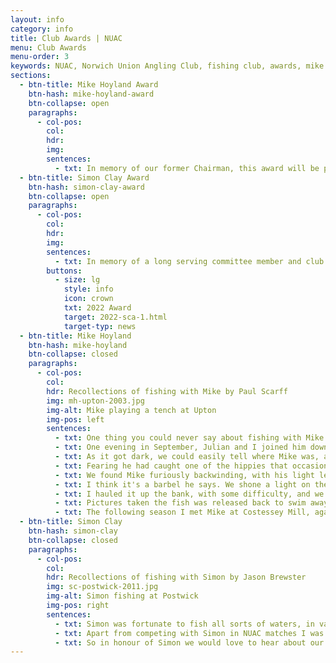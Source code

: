 ```yaml
---
layout: info
category: info
title: Club Awards | NUAC
menu: Club Awards
menu-order: 3
keywords: NUAC, Norwich Union Angling Club, fishing club, awards, mike hoyland, michael hoyland, simon clay
sections:
  - btn-title: Mike Hoyland Award
    btn-hash: mike-hoyland-award
    btn-collapse: open
    paragraphs:
      - col-pos:
        col:
        hdr:
        img:
        sentences:
          - txt: In memory of our former Chairman, this award will be presented for the Most Unexpected Carp Capture in a season and nominees must have been fishing for another species or general fishing (to better understand this classification please read the section about Mike below). In many ways the story will be as important as the capture. Please send your nominations to the <a href="mailto:secretary@nuac.org.uk">Secretary</a>, winner(s) will be announced at the next AGM.
  - btn-title: Simon Clay Award
    btn-hash: simon-clay-award
    btn-collapse: open
    paragraphs:
      - col-pos:
        col:
        hdr:
        img:
        sentences:
          - txt: In memory of a long serving committee member and club stalwart, this award is for the best Broads catch or the best non-carp specimen from a NUAC water. Again, the story of the day is of great interest. Please send your nominations to the <a href="mailto:secretary@nuac.org.uk">Secretary</a>, winner(s) will be announced at the next AGM.
        buttons:
          - size: lg
            style: info
            icon: crown
            txt: 2022 Award
            target: 2022-sca-1.html
            target-typ: news
  - btn-title: Mike Hoyland
    btn-hash: mike-hoyland
    btn-collapse: closed
    paragraphs:
      - col-pos:
        col:
        hdr: Recollections of fishing with Mike by Paul Scarff
        img: mh-upton-2003.jpg
        img-alt: Mike playing a tench at Upton
        img-pos: left
        sentences:
          - txt: One thing you could never say about fishing with Mike was that it was dull. He was the best company, and during times when bites were thin on the ground, his stories from his youth kept you royally entertained, as did his antics if any "wildlife" came near (especially cows!). He also had the inane ability to pull in specimen carp when least expected, especially from rivers.
          - txt: One evening in September, Julian and I joined him down on the "A" stretch of the Wensum looking to fish into dark, after some of the large chub we had heard of. We hadn’t had the stretch long, and wondered if any of the barbel being caught just upstream might stray into our part of the river.
          - txt: As it got dark, we could easily tell where Mike was, as every few minutes a very bright spotlight appeared out of the darkness, in reaction to something rustling in the undergrowth. Suddenly we heard the swish as he struck, followed by "Oh Shit! – help".
          - txt: Fearing he had caught one of the hippies that occasionally processed along the far bank, with drums and bells (it's unbelievable what you see when quietly fishing), we ran to see what the problem was.
          - txt: We found Mike furiously backwinding, with his light leger rod bent double, and the line disappearing downstream.
          - txt: I think it's a barbel he says. We shone a light on the water and saw a fish of some size attached to his line, but too far away to identify it. It swam up and down past us a number of times, with Mike inching it closer to our bank – eventually close enough to get it to swim into a landing net (I'm not sure it knew it was hooked!)
          - txt: I hauled it up the bank, with some difficulty, and we then opened the net in amazement, staring at a 23lb carp (at that stage we didn't know there were any in there). I then had to run across the fields, jump into my car, rush home and back with a camera so we could get some snaps for a really chuffed Mike. 
          - txt: Pictures taken the fish was released back to swim away strongly. Further amusement was had eight months later at the Annual Dinner, when Mike picked up the Specimen Trophy for this capture – to the utter amazement of Martin Green, who rented us the fishing, and had been pestering us for months to sell him a large carp, not realising his stretch of the river held them all the time!
          - txt: The following season I met Mike at Costessey Mill, again for a chub session. We fished below the weir, with Mike legering some incredibly smelly meat balls under the weir apron. It was a slow session, although the conversation was good as always. We were just about to pack up, when Mike's rod shot off down the bank – followed by a diving catch from Mike, who managed to just grab it as it entered the water. Fifteen minutes later, I slid the net under a scale perfect 18lb common carp! He also caught a large carp whilst fishing a match on the river (Ed - and a 20lb+ mirror carp from the Waveney). It's strange, I fished many times with Mike at the Pines, and I don’t ever recall him catching a carp.
  - btn-title: Simon Clay
    btn-hash: simon-clay
    btn-collapse: closed
    paragraphs:
      - col-pos: 
        col:
        hdr: Recollections of fishing with Simon by Jason Brewster
        img: sc-postwick-2011.jpg
        img-alt: Simon fishing at Postwick
        img-pos: right
        sentences:
          - txt: Simon was fortunate to fish all sorts of waters, in various countries, for all species, employing whatever method was required to catch something. Despite these varied opportunities and resulting experiences the Broads always remained close to his heart. It wasn't a surprise to hear that this was where he & his brother learnt to fish. If you were lucky Simon would regale you of tales about misty autumnal days, sat in a boat on the River Bure long trotting for roach when big nets of quality fish were common.
          - txt: Apart from competing with Simon in NUAC matches I was fortunate to share a few outings with him. We enjoyed a few successful outings to the Yare at Postwick where we were lucky to get amongst the bigger bream, with both of us landing fish over 6lb. On one late season trip we failed to raise a bite at Postwick and, rather than end our season early, we chanced our luck by travelling further downstream to Cantley. The river gods were on our side, we only managed a dozen fish between us but each was a vivid blue backed, silver flanked, red finned 1lb+ roach. Happy days indeed.
          - txt: So in honour of Simon we would love to hear about our members' (non-carp) successes fishing on the Broads or a club water; be it bumper nets of silvers, big roach or bream, a clonking perch or even a monster pike.
---
```


